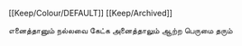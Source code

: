 [[Keep/Colour/DEFAULT]] [[Keep/Archived]] 

எனைத்தானும் நல்லவை  கேட்க அனைத்தாலும் ஆற்ற பெருமை தரும் 
